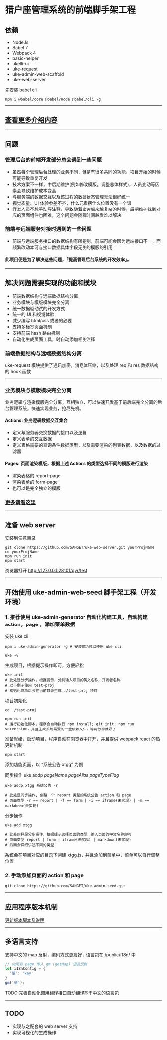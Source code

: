 # 猎户座管理系统的前端脚手架工程

## 依赖

- NodeJs
- Babel 7
- Webpack 4
- basic-helper
- ukelli-ui
- uke-request
- uke-admin-web-scaffold
- uke-web-server

先安装 babel cli

```shell
npm i @babel/core @babel/node @babel/cli -g
```

-----------

## [查看更多介绍内容](./docs/intro.md)

-----------

## 问题

### 管理后台的前端开发部分总会遇到一些问题

- 虽然每个管理后台处理的业务不同，但是有很多共同的功能，项目开始的时候可能导致重复开发
- 技术方案不一样，中后期维护(例如修改模版，调整总体样式)，人员变动等因素会导致维护成本变高
- 与服务端的数据交互以及该过程的数据状态管理无法很好统一
- 视觉质量、UI 体验参差不齐，什么元素摆什么位置没有一个谱
- 开发人员不想手动写注释，导致随着业务越来越复杂的时候，后期维护找到对应的页面组件也困难，这个问题会随着时间越发难以解决

### 前端与远端服务对接时遇到的一些问题

- 前端与远端服务接口的数据结构有所差别，前端可能会因为远端接口不一，而频繁改动本可与接口数据具体字段无关的模版的引用

#### 此项目便是为了解决这些问题，「提高管理后台系统的开发效率」。

-----------

## 解决问题需要实现的功能和模块

- 前端数据结构与远端数据结构分离
- 业务模块与模版模块完全分离
- 统一数据驱动试的开发方式
- 统一的 UI 和视觉体验
- 减少编写 html/css 或者的必要
- 支持多标签页面机制
- 支持前端 hash 路由机制
- 自动化生成页面工具，时自动添加相关注释

### 前端数据结构与远端数据结构分离

uke-request 模块提供了通讯加密，消息体压缩，以及处理 req 和 res 数据结构的 hook 函数

-----------

### 业务模块与模版模块完全分离

业务逻辑与渲染模版完全分离，互相独立，可以快速开发基于前后端完全分离的后台管理系统，快速实现业务，抢尽先机。

#### Actions: 业务逻辑数据交互集合

- 定义与服务器交换数据的接口以及逻辑
- 定义表单的交互数据
- 定义表格需要的查询条件数据类型，以及需要渲染的列表数据，以及数据的过滤器

#### Pages: 页面渲染模版，根据上述 Actions 的类型选择不同的模版进行渲染

- 渲染表格的 report-page
- 渲染表单的 form-page
- 也可以是完全独立的模版

### [更多请看这里](./docs/structure.md)

-----------

## 准备 web server

安装到任意目录

```shell
git clone https://github.com/SANGET/uke-web-server.git yourProjName
cd yourProjName
npm run init
npm start
```

浏览器打开 <a href="http://127.0.0.1:28101/dyr/test" target="_blank">http://127.0.0.1:28101/dyr/test</a>

-----------

## 开始使用 uke-admin-web-seed 脚手架工程（开发环境）

### 1. 推荐使用 uke-admin-generator 自动化构建工具，自动构建 action，page ，添加菜单数据

安装 uke cli

```shell
npm i uke-admin-generator -g # 安装成功可以使用 uke cli

uke -v
```

生成项目，根据提示操作即可，方便轻松

```shell
uke init
# 此处是分步操作，根据提示，分别输入项目的英文名称，开发者名称
# 以下例子使用 test-proj
# 初始化成功后会在当前目录生成 ./test-proj 项目
```

项目初始化

```shell
cd ./test-proj

npm run init
# 运行初始化脚本，程序会自动执行 npm install; git init; npm run setVersion，并且生成系统需要的一些依赖文件，等两分钟就好了
```

准备就绪，启动项目，程序自动在浏览器中打开，并且提供 webpack react 的热更新机制

```shell
npm start
```

添加功能页面，以 “系统公告 xtgg” 为例

同步操作 uke addp *pageName* *pageAlias* *pageTypeFlag*

```shell
uke addp xtgg 系统公告 -r

# 此处是同步操作, 创建一个 report 类型的系统公告 action 和 page
# 页面类型 -r == report | -f == form | -i == iframe(未实现) | -m == markdown(未实现)
```

分步操作

```shell
uke add xtgg

# 此处同样是分步操作，根据提示选择页面的类型，输入页面的中文名称即可
# 页面类型 report | form | iframe(未实现) | markdown(未实现)
# 后面会详细讲述不同的类型
```

系统会在项目对应的目录下创建 xtgg.js，并且添加到菜单中，菜单可以自行调整位置

### 2. 手动添加页面的 action 和 page

```shell
git clone https://github.com/SANGET/uke-admin-seed.git
```

-----------

## 应用程序版本机制

[更新版本脚本及说明](./version/README.md)

-----------

## 多语言支持

支持中文的 map 反射，编码方式更友好，语言包在 /public/i18n/ 中

```js
// 向所有 page 传入 gm (getMap) 语言反射
let i18nConfig = {
  '值': 'key'
}
gm('值');
```

TODO 完善自动化调用翻译接口自动翻译基于中文的语言包

-----------

## TODO

- 实现与之配套的 web server 支持
- 实现可视化的生成操作

